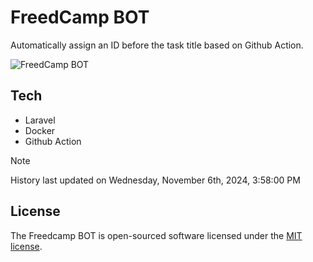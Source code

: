 # FreedCamp BOT

Automatically assign an ID before the task title based on Github Action.

![FreedCamp BOT](https://repository-images.githubusercontent.com/737932867/7d34798b-2680-471c-b089-a78a718d3d6a)

## Tech

- Laravel
- Docker
- Github Action

> [!NOTE]  
> History last updated on Wednesday, November 6th, 2024, 3:58:00 PM

## License

The Freedcamp BOT is open-sourced software licensed under the [MIT license](https://opensource.org/licenses/MIT).
